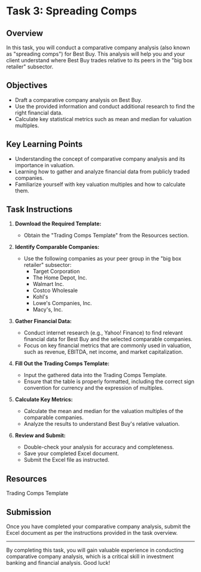 # Task 3: Spreading Comps

## Overview
In this task, you will conduct a comparative company analysis (also known as "spreading comps") for Best Buy. This analysis will help you and your client understand where Best Buy trades relative to its peers in the "big box retailer" subsector.

## Objectives
- Draft a comparative company analysis on Best Buy.
- Use the provided information and conduct additional research to find the right financial data.
- Calculate key statistical metrics such as mean and median for valuation multiples.

## Key Learning Points
- Understanding the concept of comparative company analysis and its importance in valuation.
- Learning how to gather and analyze financial data from publicly traded companies.
- Familiarize yourself with key valuation multiples and how to calculate them.

## Task Instructions
1. **Download the Required Template:**
   - Obtain the "Trading Comps Template" from the Resources section.

2. **Identify Comparable Companies:**
   - Use the following companies as your peer group in the "big box retailer" subsector:
     - Target Corporation
     - The Home Depot, Inc.
     - Walmart Inc.
     - Costco Wholesale
     - Kohl's
     - Lowe's Companies, Inc.
     - Macy's, Inc.

3. **Gather Financial Data:**
   - Conduct internet research (e.g., Yahoo! Finance) to find relevant financial data for Best Buy and the selected comparable companies.
   - Focus on key financial metrics that are commonly used in valuation, such as revenue, EBITDA, net income, and market capitalization.

4. **Fill Out the Trading Comps Template:**
   - Input the gathered data into the Trading Comps Template.
   - Ensure that the table is properly formatted, including the correct sign convention for currency and the expression of multiples.

5. **Calculate Key Metrics:**
   - Calculate the mean and median for the valuation multiples of the comparable companies.
   - Analyze the results to understand Best Buy's relative valuation.

6. **Review and Submit:**
   - Double-check your analysis for accuracy and completeness.
   - Save your completed Excel document.
   - Submit the Excel file as instructed.

## Resources
Trading Comps Template

## Submission
Once you have completed your comparative company analysis, submit the Excel document as per the instructions provided in the task overview.

---

By completing this task, you will gain valuable experience in conducting comparative company analysis, which is a critical skill in investment banking and financial analysis. Good luck!
